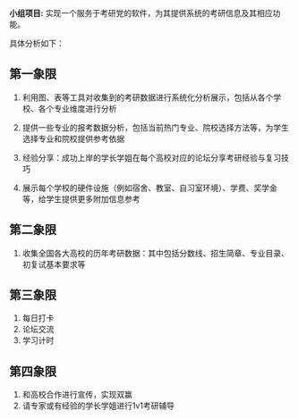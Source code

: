 **小组项目:**
实现一个服务于考研党的软件，为其提供系统的考研信息及其相应功能。

具体分析如下：
## 第一象限
1.	利用图、表等工具对收集到的考研数据进行系统化分析展示，包括从各个学校、各个专业维度进行分析

2.	提供一些专业的报考数据分析，包括当前热门专业、院校选择方法等，为学生选择专业和院校提供参考依据

3.	经验分享：成功上岸的学长学姐在每个高校对应的论坛分享考研经验与复习技巧

4.	展示每个学校的硬件设施（例如宿舍、教室、自习室环境）、学费、奖学金等，给学生提供更多附加信息参考

## 第二象限
1.	收集全国各大高校的历年考研数据：其中包括分数线、招生简章、专业目录、初复试基本要求等

## 第三象限
1.	每日打卡
2.	论坛交流
3.	学习计时

## 第四象限
1.	和高校合作进行宣传，实现双赢
2.	请专家或有经验的学长学姐进行1v1考研辅导

